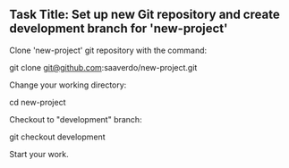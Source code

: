 ## Task Title: Set up new Git repository and create development branch for 'new-project'  


Clone 'new-project' git repository with the command:  

  git clone git@github.com:saaverdo/new-project.git  

Change your working directory:  
  
  cd new-project  

Checkout to "development" branch:  

  git checkout development  

Start your work.

